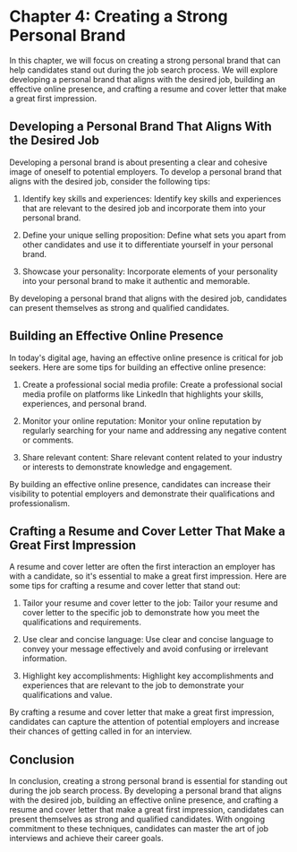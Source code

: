 Chapter 4: Creating a Strong Personal Brand
===========================================

In this chapter, we will focus on creating a strong personal brand that can help candidates stand out during the job search process. We will explore developing a personal brand that aligns with the desired job, building an effective online presence, and crafting a resume and cover letter that make a great first impression.

Developing a Personal Brand That Aligns With the Desired Job
------------------------------------------------------------

Developing a personal brand is about presenting a clear and cohesive image of oneself to potential employers. To develop a personal brand that aligns with the desired job, consider the following tips:

1. Identify key skills and experiences: Identify key skills and experiences that are relevant to the desired job and incorporate them into your personal brand.

2. Define your unique selling proposition: Define what sets you apart from other candidates and use it to differentiate yourself in your personal brand.

3. Showcase your personality: Incorporate elements of your personality into your personal brand to make it authentic and memorable.

By developing a personal brand that aligns with the desired job, candidates can present themselves as strong and qualified candidates.

Building an Effective Online Presence
-------------------------------------

In today's digital age, having an effective online presence is critical for job seekers. Here are some tips for building an effective online presence:

1. Create a professional social media profile: Create a professional social media profile on platforms like LinkedIn that highlights your skills, experiences, and personal brand.

2. Monitor your online reputation: Monitor your online reputation by regularly searching for your name and addressing any negative content or comments.

3. Share relevant content: Share relevant content related to your industry or interests to demonstrate knowledge and engagement.

By building an effective online presence, candidates can increase their visibility to potential employers and demonstrate their qualifications and professionalism.

Crafting a Resume and Cover Letter That Make a Great First Impression
---------------------------------------------------------------------

A resume and cover letter are often the first interaction an employer has with a candidate, so it's essential to make a great first impression. Here are some tips for crafting a resume and cover letter that stand out:

1. Tailor your resume and cover letter to the job: Tailor your resume and cover letter to the specific job to demonstrate how you meet the qualifications and requirements.

2. Use clear and concise language: Use clear and concise language to convey your message effectively and avoid confusing or irrelevant information.

3. Highlight key accomplishments: Highlight key accomplishments and experiences that are relevant to the job to demonstrate your qualifications and value.

By crafting a resume and cover letter that make a great first impression, candidates can capture the attention of potential employers and increase their chances of getting called in for an interview.

Conclusion
----------

In conclusion, creating a strong personal brand is essential for standing out during the job search process. By developing a personal brand that aligns with the desired job, building an effective online presence, and crafting a resume and cover letter that make a great first impression, candidates can present themselves as strong and qualified candidates. With ongoing commitment to these techniques, candidates can master the art of job interviews and achieve their career goals.
